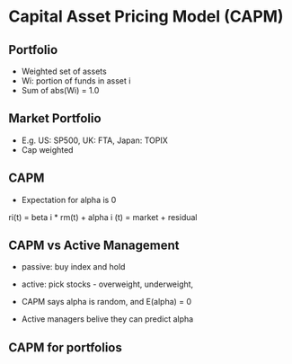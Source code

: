 # Capital Asset Pricing Model (CAPM)

## Portfolio
- Weighted set of assets
- Wi: portion of funds in asset i
- Sum of abs(Wi) = 1.0

## Market Portfolio
- E.g. US: SP500, UK: FTA, Japan: TOPIX
- Cap weighted


## CAPM
- Expectation for alpha is 0

ri(t) = beta i * rm(t) + alpha i (t)
      = market         + residual
      
      
## CAPM vs Active Management
- passive: buy index and hold
- active: pick stocks - overweight, underweight, 

- CAPM says alpha is random, and E(alpha) = 0
- Active managers belive they can predict alpha


## CAPM for portfolios

